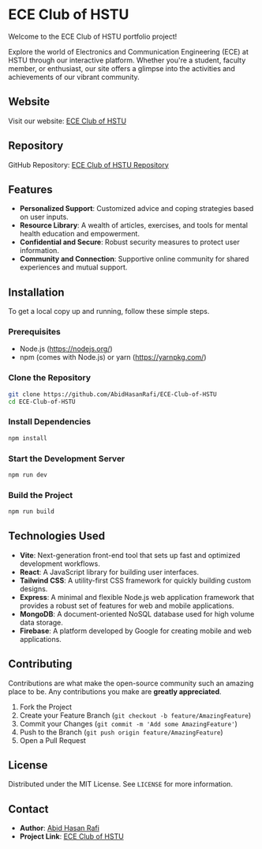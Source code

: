 # ECE Club of HSTU

Welcome to the ECE Club of HSTU portfolio project!

Explore the world of Electronics and Communication Engineering (ECE) at HSTU through our interactive platform. Whether you're a student, faculty member, or enthusiast, our site offers a glimpse into the activities and achievements of our vibrant community.

## Website

Visit our website: [ECE Club of HSTU](https://ece-club-of-hstu.web.app/)

## Repository

GitHub Repository: [ECE Club of HSTU Repository](https://github.com/AbidHasanRafi/ECE-Club-of-HSTU)

## Features

- **Personalized Support**: Customized advice and coping strategies based on user inputs.
- **Resource Library**: A wealth of articles, exercises, and tools for mental health education and empowerment.
- **Confidential and Secure**: Robust security measures to protect user information.
- **Community and Connection**: Supportive online community for shared experiences and mutual support.

## Installation

To get a local copy up and running, follow these simple steps.

### Prerequisites

- Node.js (https://nodejs.org/)
- npm (comes with Node.js) or yarn (https://yarnpkg.com/)

### Clone the Repository

```bash
git clone https://github.com/AbidHasanRafi/ECE-Club-of-HSTU
cd ECE-Club-of-HSTU
```

### Install Dependencies

```bash
npm install
```

### Start the Development Server

```bash
npm run dev
```

### Build the Project

```bash
npm run build
```

## Technologies Used

- **Vite**: Next-generation front-end tool that sets up fast and optimized development workflows.
- **React**: A JavaScript library for building user interfaces.
- **Tailwind CSS**: A utility-first CSS framework for quickly building custom designs.
- **Express**: A minimal and flexible Node.js web application framework that provides a robust set of features for web and mobile applications.
- **MongoDB**: A document-oriented NoSQL database used for high volume data storage.
- **Firebase**: A platform developed by Google for creating mobile and web applications.

## Contributing

Contributions are what make the open-source community such an amazing place to be. Any contributions you make are **greatly appreciated**.

1. Fork the Project
2. Create your Feature Branch (`git checkout -b feature/AmazingFeature`)
3. Commit your Changes (`git commit -m 'Add some AmazingFeature'`)
4. Push to the Branch (`git push origin feature/AmazingFeature`)
5. Open a Pull Request

## License

Distributed under the MIT License. See `LICENSE` for more information.

## Contact

- **Author**: [Abid Hasan Rafi](https://github.com/AbidHasanRafi)
- **Project Link**: [ECE Club of HSTU](https://github.com/AbidHasanRafi/ECE-Club-of-HSTU)
